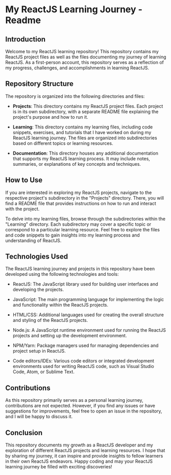 # My ReactJS Learning Journey - Readme

## Introduction
Welcome to my ReactJS learning repository! This repository contains my ReactJS project files as well as the files documenting my journey of learning ReactJS. As a first-person account, this repository serves as a reflection of my progress, challenges, and accomplishments in learning ReactJS.

## Repository Structure
The repository is organized into the following directories and files:

- **Projects**: This directory contains my ReactJS project files. Each project is in its own subdirectory, with a separate README file explaining the project's purpose and how to run it.

- **Learning**: This directory contains my learning files, including code snippets, exercises, and tutorials that I have worked on during my ReactJS learning journey. The files are organized into subdirectories based on different topics or learning resources.

- **Documentation**: This directory houses any additional documentation that supports my ReactJS learning process. It may include notes, summaries, or explanations of key concepts and techniques.

## How to Use
If you are interested in exploring my ReactJS projects, navigate to the respective project's subdirectory in the "Projects" directory. There, you will find a README file that provides instructions on how to run and interact with the project.

To delve into my learning files, browse through the subdirectories within the "Learning" directory. Each subdirectory may cover a specific topic or correspond to a particular learning resource. Feel free to explore the files and code snippets to gain insights into my learning process and understanding of ReactJS.

## Technologies Used
The ReactJS learning journey and projects in this repository have been developed using the following technologies and tools:

- ReactJS: The JavaScript library used for building user interfaces and developing the projects.

- JavaScript: The main programming language for implementing the logic and functionality within the ReactJS projects.

- HTML/CSS: Additional languages used for creating the overall structure and styling of the ReactJS projects.

- Node.js: A JavaScript runtime environment used for running the ReactJS projects and setting up the development environment.

- NPM/Yarn: Package managers used for managing dependencies and project setup in ReactJS.

- Code editors/IDEs: Various code editors or integrated development environments used for writing ReactJS code, such as Visual Studio Code, Atom, or Sublime Text.

## Contributions
As this repository primarily serves as a personal learning journey, contributions are not expected. However, if you find any issues or have suggestions for improvements, feel free to open an issue in the repository, and I will be happy to discuss it.

## Conclusion
This repository documents my growth as a ReactJS developer and my exploration of different ReactJS projects and learning resources. I hope that by sharing my journey, it can inspire and provide insights to fellow learners in their own ReactJS endeavors. Happy coding and may your ReactJS learning journey be filled with exciting discoveries!

